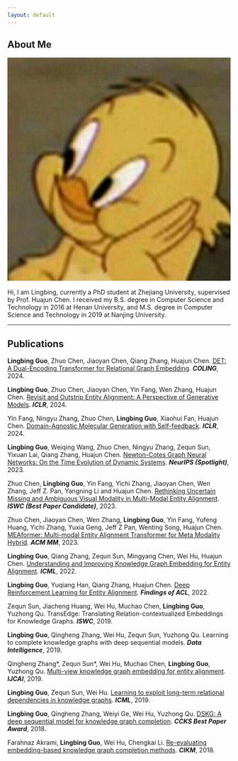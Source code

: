```yaml
---
layout: default
---
```


## About Me

<img class="profile-picture" src="photo.jpg">

Hi, I am Lingbing, currently a PhD student at Zhejiang University, supervised by Prof. Huajun Chen. I received my B.S. degree in
Computer Science and Technology in 2016 at Henan University, and M.S. degree in Computer Science and Technology in 2019 at Nanjing University.


---

## Publications

**Lingbing Guo**, Zhuo Chen, Jiaoyan Chen, Qiang Zhang, Huajun Chen. [DET: A Dual-Encoding Transformer for Relational Graph Embedding](https://arxiv.org/abs/2202.10581). ***COLING***, 2024.


**Lingbing Guo**, Zhuo Chen, Jiaoyan Chen, Yin Fang, Wen Zhang, Huajun Chen. [Revisit and Outstrip Entity Alignment: A Perspective of Generative Models](https://arxiv.org/abs/2305.14651). ***ICLR***, 2024.

Yin Fang, Ningyu Zhang, Zhuo Chen, **Lingbing Guo**, Xiaohui Fan, Huajun Chen. [Domain-Agnostic Molecular Generation with Self-feedback](https://arxiv.org/abs/2301.11259). ***ICLR***, 2024.

**Lingbing Guo**, Weiqing Wang, Zhuo Chen, Ningyu Zhang, Zequn Sun, Yixuan Lai, Qiang Zhang, Huajun Chen. [Newton-Cotes Graph Neural Networks: On the Time Evolution of Dynamic Systems](https://arxiv.org/abs/2305.14642). ***NeurIPS (Spotlight)***, 2023.

Zhuo Chen, **Lingbing Guo**, Yin Fang, Yichi Zhang, Jiaoyan Chen, Wen Zhang, Jeff Z. Pan, Yangning Li and Huajun Chen. [Rethinking Uncertain Missing and Ambiguous Visual Modality in Multi-Modal Entity Alignment](https://arxiv.org/abs/2307.16210). ***ISWC (Best Paper Candidate)***, 2023.

Zhuo Chen, Jiaoyan Chen, Wen Zhang, **Lingbing Guo**, Yin Fang, Yufeng Huang, Yichi Zhang, Yuxia Geng, Jeff Z Pan, Wenting Song, Huajun Chen. [MEAformer: Multi-modal Entity Alignment Transformer for Meta Modality Hybrid](https://arxiv.org/abs/2212.14454). ***ACM MM***, 2023.

**Lingbing Guo**, Qiang Zhang, Zequn Sun, Mingyang Chen, Wei Hu, Huajun Chen. [Understanding and Improving Knowledge Graph Embedding for Entity Alignment](https://proceedings.mlr.press/v162/guo22i.html). ***ICML***, 2022.

**Lingbing Guo**, Yuqiang Han, Qiang Zhang, Huajun Chen. [Deep Reinforcement Learning for Entity Alignment](https://openreview.net/pdf?id=CRBzhRdkycU). ***Findings of ACL***, 2022.

Zequn Sun, Jiacheng Huang, Wei Hu, Muchao Chen, **Lingbing Guo**, Yuzhong Qu. TransEdge: Translating Relation-contextualized Embeddings for Knowledge Graphs. ***ISWC***, 2019.

**Lingbing Guo**, Qingheng Zhang, Wei Hu, Zequn Sun, Yuzhong Qu. Learning to complete knowledge graphs with deep sequential models. ***Data Intelligence***, 2019.

Qingheng Zhang*, Zequn Sun*, Wei Hu, Muchao Chen, **Lingbing Guo**, Yuzhong Qu. [Multi-view knowledge graph embedding for entity alignment](https://arxiv.org/abs/1906.02390). ***IJCAI***, 2019.

**Lingbing Guo**, Zequn Sun, Wei Hu. [Learning to exploit long-term relational dependencies in knowledge graphs](https://arxiv.org/abs/1905.04914). ***ICML***, 2019.

**Lingbing Guo**, Qingheng Zhang, Weiyi Ge, Wei Hu, Yuzhong Qu. [DSKG: A deep sequential model for knowledge graph completion](https://arxiv.org/abs/1810.12582). ***CCKS Best Paper Award***, 2018.

Farahnaz Akrami, **Lingbing Guo**, Wei Hu, Chengkai Li. [Re-evaluating embedding-based knowledge graph completion methods](http://ranger.uta.edu/~cli/pubs/2018/kgcompletion-cikm18short-akrami.pdf). ***CIKM***, 2018.







